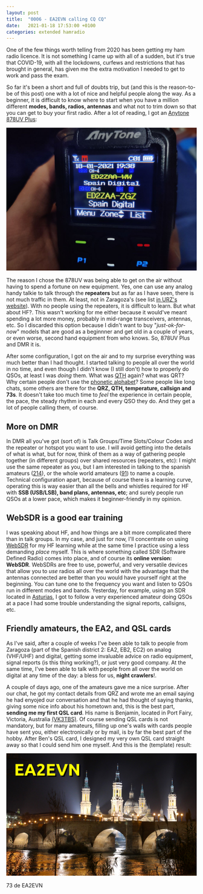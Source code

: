 ```yaml
---
layout: post
title:  "0006 - EA2EVN calling CQ CQ"
date:   2021-01-18 17:53:00 +0100
categories: extended hamradio 
---
```


One of the few things worth telling from 2020 has been getting my ham radio licence. It is not something I came up with all of a sudden, but it's true that COVID-19, with all the lockdowns, curfews and restrictions that has brought in general, has given me the extra motivation I needed to get to work and pass the exam. 

So far it's been a short and full of doubts trip, but (and this is the reason-to-be of this post) one with a lot of nice and helpful people along the way. As a beginner, it is difficult to know where to start when you have a million different <span class="bw">**modes, bands, radios, antennas**</span> and what not to trim down so that you can get to buy your first radio. After a lot of reading, I got an [Anytone 878UV Plus](http://www.anytone.net/pro_info93.html): 

<img src="/images/anytone.jpg" alt="anytone" class="post-image"/>

The reason I chose the 878UV was being able to get on the air without having to spend a fortune on new equipment. Yes, one can use any analog handy talkie to talk through the <span class="bw">**repeaters**</span> but as far as I have seen, there is not much traffic in them. At least, not in Zaragoza's (see list [in URZ's website](http://urez.org/repetidores/)). With no people using the repeaters, it is difficult to learn.
But what about HF?. This wasn't working for me either because it would've meant spending a lot more money, probably in mid-range transceivers, antennas, etc. So I discarded this option because I didn't want to buy "_just-ok-for-now_" models that are good as a beginnner and get old in a couple of years, or even worse, second hand equipment from who knows. So, 878UV Plus and DMR it is.

After some configuration, I got on the air and to my surprise everything was much better than I had thought. I started talking to people all over the world in no time, and even though I didn't know (I still don't) how to properly do QSOs, at least I was _doing_ them. What was [QTH](https://en.wikipedia.org/wiki/Q_code) again? what was QRT? Why certain people don't use the [phonetic alphabet](https://en.wikipedia.org/wiki/NATO_phonetic_alphabet)? Some people like long chats, some others are there for the <span class="bw">**QRZ, QTH, temperature, callsign and 73s**</span>. It doesn't take too much time to _feel_ the experience in certain people, the pace, the steady rhythm in each and every QSO they do. And they get a lot of people calling them, of course. 

## More on DMR
In DMR all you've got (sort of) is Talk Groups/Time Slots/Colour Codes and the repeater or hotspot you want to use. I will avoid getting into the details of what is what, but for now, think of them as a way of gathering people together (in different groups) over shared resources (repeaters, etc): I might use the same repeater as you, but I am interested in talking to the spanish amateurs ([214](https://brandmeister.network/?page=lh&DestinationID=214)), or the whole world amateurs ([91](https://brandmeister.network/?page=lh&DestinationID=91)) to name a couple. Technical configuration apart, because of course there is a learning curve, operating this is way easier than all the bells and whistles required for HF with <span class="bw">**SSB (USB/LSB), band plans, antennas, etc**</span>; and surely people run QSOs at a lower pace, which makes it beginner-friendly in my opinion. 

## WebSDR is a good ear training
I was speaking about HF, and how things are a bit more complicated there than in talk groups. In my case, and just for now, I'll concentrate on using [WebSDR](http://websdr.org/) for my HF learning while at the same time I practice using a less demanding _place_ myself. This is where something called SDR (Software Defined Radio) comes into place, and of course its <span class="bw">**online version: WebSDR**</span>. WebSDRs are free to use, powerful, and very versatile devices that allow you to _use_ radios all over the world with the advantage that the antennas connected are better than you would have yourself right at the beginning. You can tune one to the frequency you want and listen to QSOs run in different modes and bands. Yesterday, for example, using an SDR located in [Asturias](http://websdr.ea1ura.com/), I got to follow a very experienced amateur doing QSOs at a pace I had some trouble understanding the signal reports, callsigns, etc.

## Friendly amateurs, the EA2, and QSL cards
As I've said, after a couple of weeks I've been able to talk to people from Zaragoza (part of the Spanish district 2: EA2, EB2, EC2) on analog (VHF/UHF) and digital, getting some invaluable advice on radio equipment, signal reports (is this thing working?), or just very good company. At the same time, I've been able to talk with people from all over the world on digital at any time of the day: a bless for us, <span class="bw">**night crawlers**</span>!. 

A couple of days ago, one of the amateurs gave me a nice surprise. After our chat, he got my contact details from QRZ and wrote me an email saying he had enyojed our conversation and that he had thought of saying thanks, giving some nice info about his hometown and, this is the best part, <span class="bw">**sending me my first QSL card**</span>. His name is Benjamin, located in Port Fairy, Victoria, Australia [(VK3TBS)](https://www.qrz.com/db/VK3TBS). Of course sending QSL cards is not mandatory, but for many amateurs, filling up one's walls with cards people have sent you, either electronically or by mail, is by far the best part of the hobby. After Ben's QSL card, I designed my very own QSL card straight away so that I could send him one myself. And this is the (template) result:

<img src="/images/ea2evn.jpg" alt="EA2EVN" class="post-image"/>

73 de EA2EVN